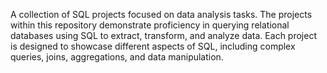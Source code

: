 A collection of SQL projects focused on data analysis tasks. The projects within this repository demonstrate proficiency in querying relational databases using SQL to extract, transform, and analyze data. Each project is designed to showcase different aspects of SQL, including complex queries, joins, aggregations, and data manipulation.
